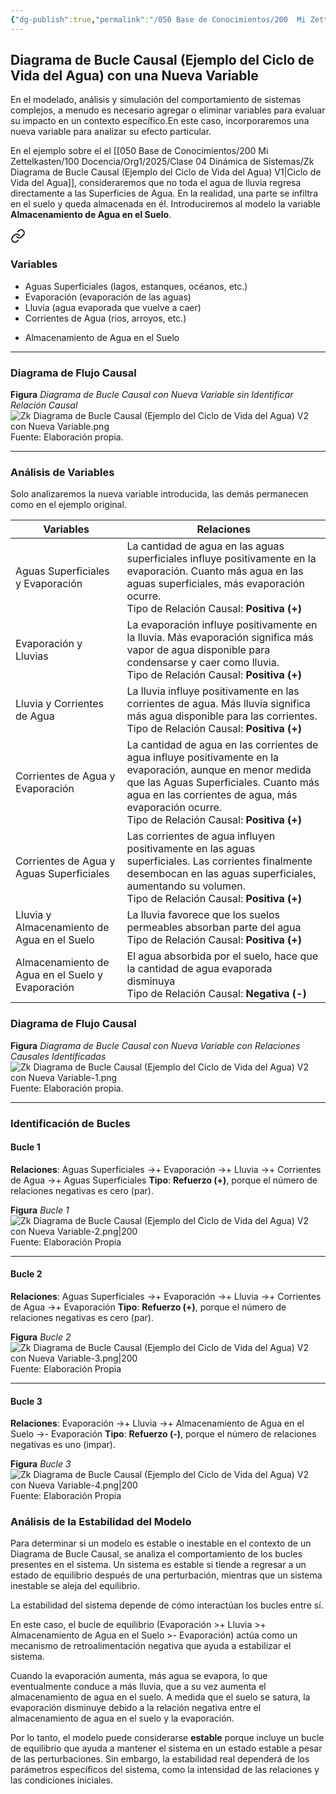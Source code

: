 ```yaml
---
{"dg-publish":true,"permalink":"/050 Base de Conocimientos/200  Mi Zettelkasten/100 Docencia/Org1/2025/Clase 04 Dinámica de Sistemas/Zk Diagrama de Bucle Causal (Ejemplo del Ciclo de Vida del Agua) V2 con Nueva Variable/","tags":["definir"]}
---
```


## Diagrama de Bucle Causal (Ejemplo del Ciclo de Vida del Agua) con una Nueva Variable

En el modelado, análisis y simulación del comportamiento de sistemas complejos, a menudo es necesario agregar o eliminar variables para evaluar su impacto en un contexto específico.En este caso, incorporaremos una nueva variable para analizar su efecto particular.

En el ejemplo sobre el el [[050 Base de Conocimientos/200  Mi Zettelkasten/100 Docencia/Org1/2025/Clase 04 Dinámica de Sistemas/Zk Diagrama de Bucle Causal (Ejemplo del Ciclo de Vida del Agua) V1\|Ciclo de Vida del Agua]], consideraremos que no toda el agua de lluvia regresa directamente a las Superficies de Agua. En la realidad, una parte se infiltra en el suelo y queda almacenada en él. Introduciremos al modelo la variable **Almacenamiento de Agua en el Suelo**.


<div class="transclusion internal-embed is-loaded"><a class="markdown-embed-link" href="/050-base-de-conocimientos/200-mi-zettelkasten/100-docencia/org1/2025/clase-03-sinergia-y-recursividad/zk-sinergia-en-accion-ciclo-de-vida-del-agua/#variables" aria-label="Open link"><svg xmlns="http://www.w3.org/2000/svg" width="24" height="24" viewBox="0 0 24 24" fill="none" stroke="currentColor" stroke-width="2" stroke-linecap="round" stroke-linejoin="round" class="svg-icon lucide-link"><path d="M10 13a5 5 0 0 0 7.54.54l3-3a5 5 0 0 0-7.07-7.07l-1.72 1.71"></path><path d="M14 11a5 5 0 0 0-7.54-.54l-3 3a5 5 0 0 0 7.07 7.07l1.71-1.71"></path></svg></a><div class="markdown-embed">



### Variables
- Aguas Superficiales (lagos, estanques, océanos, etc.)
- Evaporación (evaporación de las aguas)
- Lluvia (agua evaporada que vuelve a caer)
- Corrientes de Agua (rios, arroyos, etc.)


</div></div>

- Almacenamiento de Agua en el Suelo

----
### Diagrama de Flujo Causal
**Figura**
_Diagrama de Bucle Causal con Nueva Variable sin Identificar Relación Causal_
![Zk Diagrama de Bucle Causal (Ejemplo del Ciclo de Vida del Agua) V2 con Nueva Variable.png](/img/user/050%20Base%20de%20Conocimientos/200%20%20Mi%20Zettelkasten/100%20Docencia/Org1/2025/Clase%2004%20Din%C3%A1mica%20de%20Sistemas/000%20Adjuntos/Zk%20Diagrama%20de%20Bucle%20Causal%20(Ejemplo%20del%20Ciclo%20de%20Vida%20del%20Agua)%20V2%20con%20Nueva%20Variable.png)
Fuente: Elaboración propia.

----
### Análisis de Variables
Solo analizaremos la nueva variable introducida, las demás permanecen como en el ejemplo original.

| Variables                                        | Relaciones                                                                                                                                                                                                                                                 |
| ------------------------------------------------ | ---------------------------------------------------------------------------------------------------------------------------------------------------------------------------------------------------------------------------------------------------------- |
| Aguas Superficiales y Evaporación                | La cantidad de agua en las aguas superficiales influye positivamente en la evaporación. Cuanto más agua en las aguas superficiales, más evaporación ocurre.<br>Tipo de Relación Causal: **Positiva (+)**                                                   |
| Evaporación y Lluvias                            | La evaporación influye positivamente en la lluvia. Más evaporación significa más vapor de agua disponible para condensarse y caer como lluvia.<br>Tipo de Relación Causal: **Positiva (+)**                                                                |
| Lluvia y Corrientes de Agua                      | La lluvia influye positivamente en las corrientes de agua. Más lluvia significa más agua disponible para las corrientes.<br>Tipo de Relación Causal: **Positiva (+)**                                                                                      |
| Corrientes de Agua y Evaporación                 | La cantidad de agua en las corrientes de agua influye positivamente en la evaporación, aunque en menor medida que las Aguas Superficiales. Cuanto más agua en las corrientes de agua, más evaporación ocurre.<br>Tipo de Relación Causal: **Positiva (+)** |
| Corrientes de Agua y Aguas Superficiales         | Las corrientes de agua influyen positivamente en las aguas superficiales. Las corrientes finalmente desembocan en las aguas superficiales, aumentando su volumen.<br>Tipo de Relación Causal: **Positiva (+)**                                             |
| Lluvia y Almacenamiento de Agua en el Suelo      | La lluvia favorece que los suelos permeables absorban parte del agua<br>Tipo de Relación Causal: **Positiva (+)**                                                                                                                                          |
| Almacenamiento de Agua en el Suelo y Evaporación | El agua absorbida por el suelo, hace que la cantidad de agua evaporada disminuya<br>Tipo de Relación Causal: **Negativa (-)**                                                                                                                              |
### Diagrama de Flujo Causal
**Figura**
_Diagrama de Bucle Causal con Nueva Variable con Relaciones Causales Identificadas_
![Zk Diagrama de Bucle Causal (Ejemplo del Ciclo de Vida del Agua) V2 con Nueva Variable-1.png](/img/user/050%20Base%20de%20Conocimientos/200%20%20Mi%20Zettelkasten/100%20Docencia/Org1/2025/Clase%2004%20Din%C3%A1mica%20de%20Sistemas/000%20Adjuntos/Zk%20Diagrama%20de%20Bucle%20Causal%20(Ejemplo%20del%20Ciclo%20de%20Vida%20del%20Agua)%20V2%20con%20Nueva%20Variable-1.png)
Fuente: Elaboración propia.

----
### Identificación de Bucles
#### Bucle 1
**Relaciones**: Aguas Superficiales →+ Evaporación →+ Lluvia →+ Corrientes de Agua →+ Aguas Superficiales
**Tipo**: **Refuerzo (+)**, porque el número de relaciones negativas es cero (par).

**Figura**
_Bucle 1_
![Zk Diagrama de Bucle Causal (Ejemplo del Ciclo de Vida del Agua) V2 con Nueva Variable-2.png|200](/img/user/050%20Base%20de%20Conocimientos/200%20%20Mi%20Zettelkasten/100%20Docencia/Org1/2025/Clase%2004%20Din%C3%A1mica%20de%20Sistemas/000%20Adjuntos/Zk%20Diagrama%20de%20Bucle%20Causal%20(Ejemplo%20del%20Ciclo%20de%20Vida%20del%20Agua)%20V2%20con%20Nueva%20Variable-2.png)
Fuente: Elaboración Propia

----
#### Bucle 2
**Relaciones**: Aguas Superficiales →+ Evaporación →+ Lluvia →+ Corrientes de Agua →+ Evaporación
**Tipo**: **Refuerzo (+)**, porque el número de relaciones negativas es cero (par).

**Figura**
_Bucle 2_
![Zk Diagrama de Bucle Causal (Ejemplo del Ciclo de Vida del Agua) V2 con Nueva Variable-3.png|200](/img/user/050%20Base%20de%20Conocimientos/200%20%20Mi%20Zettelkasten/100%20Docencia/Org1/2025/Clase%2004%20Din%C3%A1mica%20de%20Sistemas/000%20Adjuntos/Zk%20Diagrama%20de%20Bucle%20Causal%20(Ejemplo%20del%20Ciclo%20de%20Vida%20del%20Agua)%20V2%20con%20Nueva%20Variable-3.png)
Fuente: Elaboración Propia

----
#### Bucle 3
**Relaciones**: Evaporación →+ Lluvia →+ Almacenamiento de Agua en el Suelo →- Evaporación
**Tipo**: **Refuerzo (-)**, porque el número de relaciones negativas es uno (impar).

**Figura**
_Bucle 3_
![Zk Diagrama de Bucle Causal (Ejemplo del Ciclo de Vida del Agua) V2 con Nueva Variable-4.png|200](/img/user/050%20Base%20de%20Conocimientos/200%20%20Mi%20Zettelkasten/100%20Docencia/Org1/2025/Clase%2004%20Din%C3%A1mica%20de%20Sistemas/000%20Adjuntos/Zk%20Diagrama%20de%20Bucle%20Causal%20(Ejemplo%20del%20Ciclo%20de%20Vida%20del%20Agua)%20V2%20con%20Nueva%20Variable-4.png)
Fuente: Elaboración Propia



### Análisis de la Estabilidad del Modelo
Para determinar si un modelo es estable o inestable en el contexto de un Diagrama de Bucle Causal, se analiza el comportamiento de los bucles presentes en el sistema. Un sistema es estable si tiende a regresar a un estado de equilibrio después de una perturbación, mientras que un sistema inestable se aleja del equilibrio.

La estabilidad del sistema depende de cómo interactúan los bucles entre sí.

En este caso, el bucle de equilibrio (Evaporación >+ Lluvia >+ Almacenamiento de Agua en el Suelo >- Evaporación) actúa como un mecanismo de retroalimentación negativa que ayuda a estabilizar el sistema. 

Cuando la evaporación aumenta, más agua se evapora, lo que eventualmente conduce a más lluvia, que a su vez aumenta el almacenamiento de agua en el suelo. A medida que el suelo se satura, la evaporación disminuye debido a la relación negativa entre el almacenamiento de agua en el suelo y la evaporación.

Por lo tanto, el modelo puede considerarse **estable** porque incluye un bucle de equilibrio que ayuda a mantener el sistema en un estado estable a pesar de las perturbaciones. Sin embargo, la estabilidad real dependerá de los parámetros específicos del sistema, como la intensidad de las relaciones y las condiciones iniciales.